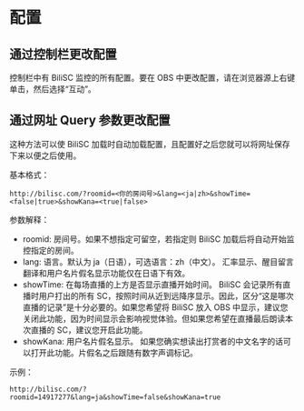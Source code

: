 # 配置

## 通过控制栏更改配置

控制栏中有 BiliSC 监控的所有配置。要在 OBS 中更改配置，请在浏览器源上右键单击，然后选择“互动”。

## 通过网址 Query 参数更改配置

这种方法可以使 BiliSC 加载时自动加载配置，且配置好之后您就可以将网址保存下来以便之后使用。

基本格式：

`http://bilisc.com/?roomid=<你的房间号>&lang=<ja|zh>&showTime=<false|true>&showKana=<true|false>`

参数解释：

- roomid: 房间号。如果不想指定可留空，若指定则 BiliSC 加载后将自动开始监控指定的房间。
- lang: 语言。默认为 ja（日语），可选语言：zh（中文）。
  汇率显示、醒目留言翻译和用户名片假名显示功能仅在日语下有效。
- showTime: 在每场直播的上方是否显示直播开始时间。
  BiliSC 会记录所有直播时用户打出的所有 SC，按照时间从近到远降序显示。因此，区分“这是哪次直播的记录”是十分必要的。如果您希望将 BiliSC 放入 OBS 中显示，建议您关闭此功能，因为时间显示会影响视觉体验。但如果您希望在直播最后朗读本次直播的 SC，建议您开启此功能。
- showKana: 用户名片假名显示。
  如果您确实想读出打赏者的中文名字的话可以打开此功能。片假名之后跟随有数字声调标记。

示例：

`http://bilisc.com/?roomid=14917277&lang=ja&showTime=false&showKana=true`
